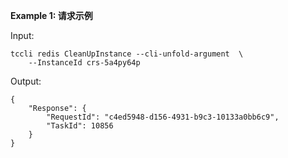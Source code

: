 **Example 1: 请求示例**



Input: 

```
tccli redis CleanUpInstance --cli-unfold-argument  \
    --InstanceId crs-5a4py64p
```

Output: 
```
{
    "Response": {
        "RequestId": "c4ed5948-d156-4931-b9c3-10133a0bb6c9",
        "TaskId": 10856
    }
}
```

